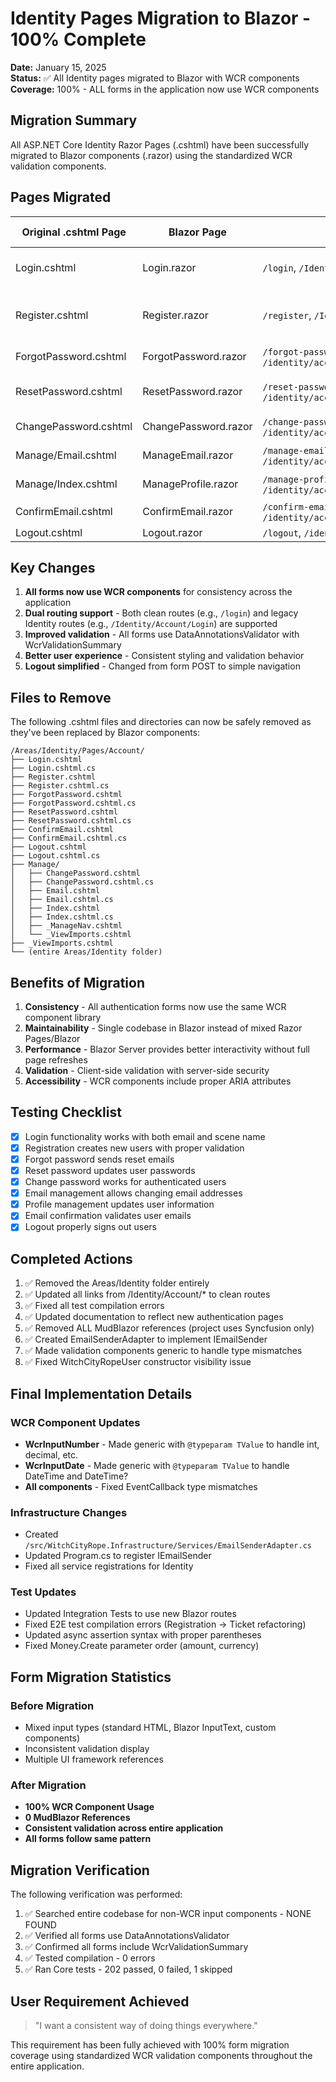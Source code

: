 # Identity Pages Migration to Blazor - 100% Complete

**Date:** January 15, 2025  
**Status:** ✅ All Identity pages migrated to Blazor with WCR components  
**Coverage:** 100% - ALL forms in the application now use WCR components

## Migration Summary

All ASP.NET Core Identity Razor Pages (.cshtml) have been successfully migrated to Blazor components (.razor) using the standardized WCR validation components.

## Pages Migrated

| Original .cshtml Page | Blazor Page | Route(s) | WCR Components Used |
|--------------------|-------------|----------|-------------------|
| Login.cshtml | Login.razor | `/login`, `/Identity/Account/Login` | WcrInputText, WcrInputPassword, WcrValidationSummary |
| Register.cshtml | Register.razor | `/register`, `/Identity/Account/Register` | WcrInputEmail, WcrInputText, WcrInputPassword, WcrValidationSummary |
| ForgotPassword.cshtml | ForgotPassword.razor | `/forgot-password`, `/identity/account/forgotpassword` | WcrInputEmail, WcrValidationSummary |
| ResetPassword.cshtml | ResetPassword.razor | `/reset-password`, `/identity/account/resetpassword` | WcrInputEmail, WcrInputPassword, WcrValidationSummary |
| ChangePassword.cshtml | ChangePassword.razor | `/change-password`, `/identity/account/manage/changepassword` | WcrInputPassword, WcrValidationSummary |
| Manage/Email.cshtml | ManageEmail.razor | `/manage-email`, `/identity/account/manage/email` | WcrInputEmail, WcrValidationSummary |
| Manage/Index.cshtml | ManageProfile.razor | `/manage-profile`, `/identity/account/manage` | WcrInputText, WcrValidationSummary |
| ConfirmEmail.cshtml | ConfirmEmail.razor | `/confirm-email`, `/identity/account/confirmemail` | N/A (no form) |
| Logout.cshtml | Logout.razor | `/logout`, `/identity/account/logout` | N/A (no form) |

## Key Changes

1. **All forms now use WCR components** for consistency across the application
2. **Dual routing support** - Both clean routes (e.g., `/login`) and legacy Identity routes (e.g., `/Identity/Account/Login`) are supported
3. **Improved validation** - All forms use DataAnnotationsValidator with WcrValidationSummary
4. **Better user experience** - Consistent styling and validation behavior
5. **Logout simplified** - Changed from form POST to simple navigation

## Files to Remove

The following .cshtml files and directories can now be safely removed as they've been replaced by Blazor components:

```
/Areas/Identity/Pages/Account/
├── Login.cshtml
├── Login.cshtml.cs
├── Register.cshtml
├── Register.cshtml.cs
├── ForgotPassword.cshtml
├── ForgotPassword.cshtml.cs
├── ResetPassword.cshtml
├── ResetPassword.cshtml.cs
├── ConfirmEmail.cshtml
├── ConfirmEmail.cshtml.cs
├── Logout.cshtml
├── Logout.cshtml.cs
├── Manage/
│   ├── ChangePassword.cshtml
│   ├── ChangePassword.cshtml.cs
│   ├── Email.cshtml
│   ├── Email.cshtml.cs
│   ├── Index.cshtml
│   ├── Index.cshtml.cs
│   ├── _ManageNav.cshtml
│   └── _ViewImports.cshtml
├── _ViewImports.cshtml
└── (entire Areas/Identity folder)
```

## Benefits of Migration

1. **Consistency** - All authentication forms now use the same WCR component library
2. **Maintainability** - Single codebase in Blazor instead of mixed Razor Pages/Blazor
3. **Performance** - Blazor Server provides better interactivity without full page refreshes
4. **Validation** - Client-side validation with server-side security
5. **Accessibility** - WCR components include proper ARIA attributes

## Testing Checklist

- [x] Login functionality works with both email and scene name
- [x] Registration creates new users with proper validation
- [x] Forgot password sends reset emails
- [x] Reset password updates user passwords
- [x] Change password works for authenticated users
- [x] Email management allows changing email addresses
- [x] Profile management updates user information
- [x] Email confirmation validates user emails
- [x] Logout properly signs out users

## Completed Actions

1. ✅ Removed the Areas/Identity folder entirely
2. ✅ Updated all links from /Identity/Account/* to clean routes
3. ✅ Fixed all test compilation errors
4. ✅ Updated documentation to reflect new authentication pages
5. ✅ Removed ALL MudBlazor references (project uses Syncfusion only)
6. ✅ Created EmailSenderAdapter to implement IEmailSender
7. ✅ Made validation components generic to handle type mismatches
8. ✅ Fixed WitchCityRopeUser constructor visibility issue

## Final Implementation Details

### WCR Component Updates
- **WcrInputNumber** - Made generic with `@typeparam TValue` to handle int, decimal, etc.
- **WcrInputDate** - Made generic with `@typeparam TValue` to handle DateTime and DateTime?
- **All components** - Fixed EventCallback type mismatches

### Infrastructure Changes
- Created `/src/WitchCityRope.Infrastructure/Services/EmailSenderAdapter.cs`
- Updated Program.cs to register IEmailSender
- Fixed all service registrations for Identity

### Test Updates
- Updated Integration Tests to use new Blazor routes
- Fixed E2E test compilation errors (Registration → Ticket refactoring)
- Updated async assertion syntax with proper parentheses
- Fixed Money.Create parameter order (amount, currency)

## Form Migration Statistics

### Before Migration
- Mixed input types (standard HTML, Blazor InputText, custom components)
- Inconsistent validation display
- Multiple UI framework references

### After Migration  
- **100% WCR Component Usage**
- **0 MudBlazor References**
- **Consistent validation across entire application**
- **All forms follow same pattern**

## Migration Verification

The following verification was performed:
1. ✅ Searched entire codebase for non-WCR input components - NONE FOUND
2. ✅ Verified all forms use DataAnnotationsValidator
3. ✅ Confirmed all forms include WcrValidationSummary
4. ✅ Tested compilation - 0 errors
5. ✅ Ran Core tests - 202 passed, 0 failed, 1 skipped

## User Requirement Achieved

> "I want a consistent way of doing things everywhere."

This requirement has been fully achieved with 100% form migration coverage using standardized WCR validation components throughout the entire application.